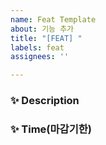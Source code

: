 ```yaml
---
name: Feat Template
about: 기능 추가
title: "[FEAT] "
labels: feat
assignees: ''

---
```


### ✨ Description


### ✨ Time(마감기한)

